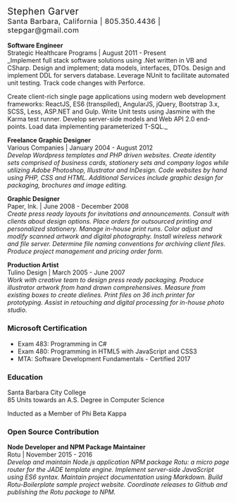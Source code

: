 <h2 style="font-weight: normal; letter-spacing: .5px; margin: 0;">Stephen Garver</h2>
<h3 style="font-weight: normal; letter-spacing: .5px; margin-top: 0;">Santa Barbara, California | 805.350.4436 | stepgar@gmail.com</h3>

**Software Engineer**  
Strategic Healthcare Programs | August 2011 - Present  
_Implement full stack software solutions using .Net written in VB and CSharp. Design and implement; data models, interfaces, DTOs. Design and implement DDL for servers database. Leverage NUnit to facilitate automated unit testing. Track code changes with Perforce.

Create client-rich single page applications using modern web development frameworks: ReactJS, ES6 (transpiled), AngularJS, jQuery, Bootstrap 3.x, SCSS, Less, ASP.NET and Gulp. Write Unit tests using Jasmine with the Karma test runner. Develop server-side models and Web API 2.0 end-points. Load data implementing parameterized T-SQL._

**Freelance Graphic Designer**  
Various Companies | January 2004 - August 2012  
_Develop Wordpress templates and PHP driven websites. Create identity sets comprised of business cards, stationery sets and company logos while utilizing Adobe Photoshop, Illustrator and InDesign. Code websites by hand using PHP, CSS and HTML. Additional Services include graphic design for packaging, brochures and image editing._

**Graphic Designer**  
Paper, Ink. | June 2008 - December 2008  
_Create press ready layouts for invitations and announcements. Consult with clients about design options. Place orders for outsourced printing and personalized stationery. Manage in-house print runs. Color adjust and modify scanned artwork and digital photography. Install wireless network and file server. Determine file naming conventions for archiving client files. Produce project management and pricing order form._

**Production Artist**  
Tulino Design | March 2005 - June 2007  
_Work with creative team to design press ready packaging. Produce illustrator artwork from hand drawn comprehensives. Measure from existing boxes to create dielines. Print files on 36 inch printer for prototyping. Assist in retouching and digital processing for in-house photo studio._

### Microsoft Certification
- Exam 483: Programming in C# 
- Exam 480: Programming in HTML5 with JavaScript and CSS3
- MTA: Software Development Fundamentals - Certified 2017 

### Education
Santa Barbara City College  
85 Units towards an A.S. Degree in Computer Science  

Inducted as a Member of Phi Beta Kappa

### Open Source Contribution 
**Node Developer and NPM Package Maintainer**  
Rotu | November 2015 - 2016  
_Develop and maintain Node.js application NPM package Rotu: a micro page router for the JADE template engine. Implement server-side JavaScript using ES6 syntax. Maintain project documentation using Markdown. Build Rotu-Boilerplate sample project website. Coordinate releases to Github and publishing the Rotu package to NPM._
